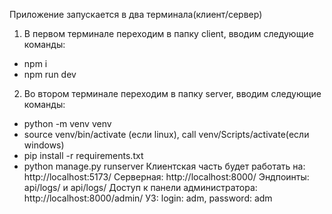 Приложение запускается в два терминала(клиент/сервер)
1. В первом терминале переходим в папку client, вводим следующие команды:
 - npm i
 - npm run dev
2. Во втором терминале переходим в папку server, вводим следующие команды:
 - python -m venv venv
 - source venv/bin/activate (если linux), call venv/Scripts/activate(если windows)
 - pip install -r requirements.txt
 - python manage.py runserver
Клиентская часть будет работать на: http://localhost:5173/
Серверная: http://localhost:8000/
Эндпоинты: api/logs/ и api/logs/<id>
Доступ к панели администратора: http://localhost:8000/admin/
УЗ: login: adm, password: adm
